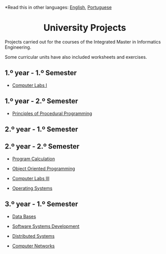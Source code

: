 *Read this in other languages: [English](README.md), [Portuguese](README.pt.md)

<div align="center">
	<h1><strong>University Projects</strong></h1>
</div>

Projects carried out for the courses of the Integrated Master in Informatics Engineering.

Some curricular units have also included worksheets and exercises.

## 1.º year - 1.º Semester

  * [Computer Labs I](1/LI1/Tanks)

## 1.º year - 2.º Semester
  * [Principles of Procedural Programming](1/PPP/Kanban)

## 2.º year - 1.º Semester

## 2.º year - 2.º Semester

  * [Program Calculation](2/CP)

  * [Object Oriented Programming](2/POO/UMCarroJa)

  * [Computer Labs III](2/LI3)

  * [Operating Systems](2/SO/ConcurrentSalesManagement)

## 3.º year - 1.º Semester

  * [Data Bases](3/BD)

  * [Software Systems Development](3/DSS)

  * [Distributed Systems](3/SD)

  * [Computer Networks](3/RC)
